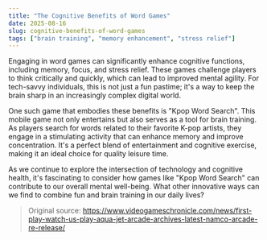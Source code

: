 ```yaml
---
title: "The Cognitive Benefits of Word Games"
date: 2025-08-16
slug: cognitive-benefits-of-word-games
tags: ["brain training", "memory enhancement", "stress relief"]
---
```


Engaging in word games can significantly enhance cognitive functions, including memory, focus, and stress relief. These games challenge players to think critically and quickly, which can lead to improved mental agility. For tech-savvy individuals, this is not just a fun pastime; it's a way to keep the brain sharp in an increasingly complex digital world.

One such game that embodies these benefits is "Kpop Word Search". This mobile game not only entertains but also serves as a tool for brain training. As players search for words related to their favorite K-pop artists, they engage in a stimulating activity that can enhance memory and improve concentration. It's a perfect blend of entertainment and cognitive exercise, making it an ideal choice for quality leisure time.

As we continue to explore the intersection of technology and cognitive health, it's fascinating to consider how games like "Kpop Word Search" can contribute to our overall mental well-being. What other innovative ways can we find to combine fun and brain training in our daily lives?
> Original source: https://www.videogameschronicle.com/news/first-play-watch-us-play-aqua-jet-arcade-archives-latest-namco-arcade-re-release/
